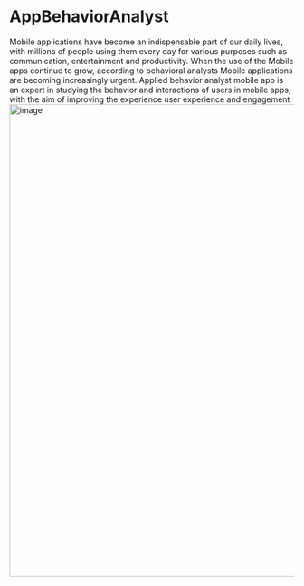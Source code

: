 # AppBehaviorAnalyst
Mobile applications have become an indispensable part of our daily lives, with millions of people using them every day for various purposes such as communication, entertainment and productivity. When the use of the Mobile apps continue to grow, according to behavioral analysts Mobile applications are becoming increasingly urgent. Applied behavior analyst mobile app is an expert in studying the behavior and interactions of users in mobile apps, with the aim of improving the experience user experience and engagement
<img width="836" alt="image" src="https://www.credencys.com/wp-content/uploads/2019/11/Mobile-Payment-Apps.jpg">
